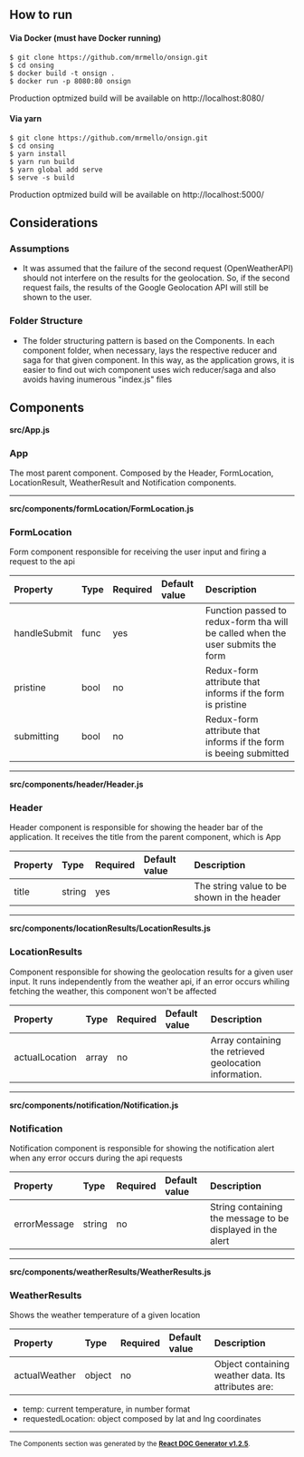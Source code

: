 How to run
----------
#### Via Docker (must have Docker running)

 `$ git clone https://github.com/mrmello/onsign.git`  
 `$ cd onsing`  
 `$ docker build -t onsign .`  
 `$ docker run -p 8080:80 onsign`  
 
 Production optmized build will be available on http://localhost:8080/
 
 #### Via yarn

 `$ git clone https://github.com/mrmello/onsign.git`  
 `$ cd onsing`  
 `$ yarn install`  
 `$ yarn run build`  
 `$ yarn global add serve`   
 `$ serve -s build`  
 
 Production optmized build will be available on http://localhost:5000/

Considerations
----------
### Assumptions
 - It was assumed that the failure of the second request (OpenWeatherAPI) should not interfere on the results for the geolocation. So, if the second request fails, the results of the Google Geolocation API will still be shown to the user.

### Folder Structure
 - The folder structuring pattern is based on the Components. In each component folder, when necessary, lays the respective reducer and saga for that given component. In this way, as the application grows, it is easier to find out wich component uses wich reducer/saga and also avoids having inumerous "index.js" files

Components
----------

**src/App.js**

### App

The most parent component. Composed by the Header, FormLocation, LocationResult,
WeatherResult and Notification components.   




-----
**src/components/formLocation/FormLocation.js**

### FormLocation

Form component responsible for receiving the user input and
firing a request to the api   




Property | Type | Required | Default value | Description
:--- | :--- | :--- | :--- | :---
handleSubmit|func|yes||Function passed to redux-form tha will be called when the user submits the form
pristine|bool|no||Redux-form attribute that informs if the form is pristine
submitting|bool|no||Redux-form attribute that informs if the form is beeing submitted
-----
**src/components/header/Header.js**

### Header

Header component is responsible for showing the header bar of the application.
It receives the title from the parent component, which is App   




Property | Type | Required | Default value | Description
:--- | :--- | :--- | :--- | :---
title|string|yes||The string value to be shown in the header
-----
**src/components/locationResults/LocationResults.js**

### LocationResults

Component responsible for showing the geolocation results for
a given user input. It runs independently from the weather api,
if an error occurs whiling fetching the weather, this component
won't be affected   




Property | Type | Required | Default value | Description
:--- | :--- | :--- | :--- | :---
actualLocation|array|no||Array containing the retrieved geolocation information.
-----
**src/components/notification/Notification.js**

### Notification

Notification component is responsible for showing the notification alert
when any error occurs during the api requests   




Property | Type | Required | Default value | Description
:--- | :--- | :--- | :--- | :---
errorMessage|string|no||String containing the message to be displayed in the alert
-----
**src/components/weatherResults/WeatherResults.js**

### WeatherResults

Shows the weather temperature of a given location   




Property | Type | Required | Default value | Description
:--- | :--- | :--- | :--- | :---
actualWeather|object|no||Object containing weather data. Its attributes are:
 - temp: current temperature, in number format
 - requestedLocation: object composed by lat and lng coordinates
-----

<sub>The Components section was generated by the <a href="https://github.com/marborkowski/react-doc-generator" target="_blank">**React DOC Generator v1.2.5**</a>.</sub>
